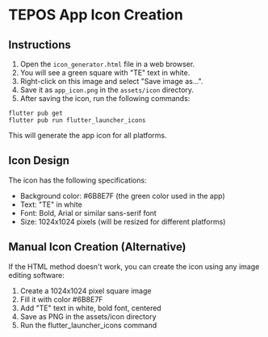 # TEPOS App Icon Creation

## Instructions

1. Open the `icon_generator.html` file in a web browser.
2. You will see a green square with "TE" text in white.
3. Right-click on this image and select "Save image as...".
4. Save it as `app_icon.png` in the `assets/icon` directory.
5. After saving the icon, run the following commands:

```
flutter pub get
flutter pub run flutter_launcher_icons
```

This will generate the app icon for all platforms.

## Icon Design

The icon has the following specifications:
- Background color: #6B8E7F (the green color used in the app)
- Text: "TE" in white
- Font: Bold, Arial or similar sans-serif font
- Size: 1024x1024 pixels (will be resized for different platforms)

## Manual Icon Creation (Alternative)

If the HTML method doesn't work, you can create the icon using any image editing software:

1. Create a 1024x1024 pixel square image
2. Fill it with color #6B8E7F
3. Add "TE" text in white, bold font, centered
4. Save as PNG in the assets/icon directory
5. Run the flutter_launcher_icons command
